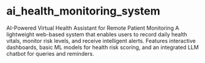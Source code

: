 # ai_health_monitoring_system
AI-Powered Virtual Health Assistant for Remote Patient Monitoring A lightweight web-based system that enables users to record daily health vitals, monitor risk levels, and receive intelligent alerts. Features interactive dashboards, basic ML models for health risk scoring, and an integrated LLM chatbot for queries and reminders.
